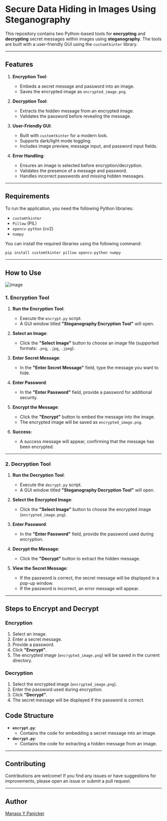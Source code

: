 # **Secure Data Hiding in Images Using Steganography**

This repository contains two Python-based tools for **encrypting** and **decrypting** secret messages within images using **steganography**. The tools are built with a user-friendly GUI using the `customtkinter` library.

---

## **Features**
1. **Encryption Tool**:
   - Embeds a secret message and password into an image.
   - Saves the encrypted image as `encrypted_image.png`.

2. **Decryption Tool**:
   - Extracts the hidden message from an encrypted image.
   - Validates the password before revealing the message.

3. **User-Friendly GUI**:
   - Built with `customtkinter` for a modern look.
   - Supports dark/light mode toggling.
   - Includes image preview, message input, and password input fields.

4. **Error Handling**:
   - Ensures an image is selected before encryption/decryption.
   - Validates the presence of a message and password.
   - Handles incorrect passwords and missing hidden messages.

---

## **Requirements**
To run the application, you need the following Python libraries:
- `customtkinter`
- `Pillow` (PIL)
- `opencv-python` (cv2)
- `numpy`

You can install the required libraries using the following command:

```bash
pip install customtkinter pillow opencv-python numpy
```

---

## **How to Use**

![image](https://github.com/user-attachments/assets/a5516e81-85f2-4495-aa74-7638f572e10f)


### **1. Encryption Tool**
1. **Run the Encryption Tool**:
   - Execute the `encrypt.py` script.
   - A GUI window titled **"Steganography Encryption Tool"** will open.

2. **Select an Image**:
   - Click the **"Select Image"** button to choose an image file (supported formats: `.png`, `.jpg`, `.jpeg`).

3. **Enter Secret Message**:
   - In the **"Enter Secret Message"** field, type the message you want to hide.

4. **Enter Password**:
   - In the **"Enter Password"** field, provide a password for additional security.

5. **Encrypt the Message**:
   - Click the **"Encrypt"** button to embed the message into the image.
   - The encrypted image will be saved as `encrypted_image.png`.

6. **Success**:
   - A success message will appear, confirming that the message has been encrypted.

---

### **2. Decryption Tool**
1. **Run the Decryption Tool**:
   - Execute the `decrypt.py` script.
   - A GUI window titled **"Steganography Decryption Tool"** will open.

2. **Select the Encrypted Image**:
   - Click the **"Select Image"** button to choose the encrypted image (`encrypted_image.png`).

3. **Enter Password**:
   - In the **"Enter Password"** field, provide the password used during encryption.

4. **Decrypt the Message**:
   - Click the **"Decrypt"** button to extract the hidden message.

5. **View the Secret Message**:
   - If the password is correct, the secret message will be displayed in a pop-up window.
   - If the password is incorrect, an error message will appear.

---

## **Steps to Encrypt and Decrypt**

### **Encryption**
1. Select an image.
2. Enter a secret message.
3. Provide a password.
4. Click **"Encrypt"**.
5. The encrypted image (`encrypted_image.png`) will be saved in the current directory.

### **Decryption**
1. Select the encrypted image (`encrypted_image.png`).
2. Enter the password used during encryption.
3. Click **"Decrypt"**.
4. The secret message will be displayed if the password is correct.

## **Code Structure**
- **`encrypt.py`**:
  - Contains the code for embedding a secret message into an image.
- **`decrypt.py`**:
  - Contains the code for extracting a hidden message from an image.
---

## **Contributing**
Contributions are welcome! If you find any issues or have suggestions for improvements, please open an issue or submit a pull request.

---

## **Author**
[Manass Y Panicker](https://github.com/ManassYPanicker/Steganography)
